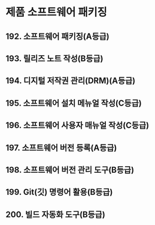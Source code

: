 # 제품 소프트웨어 패키징

## 192. 소프트웨어 패키징(A등급)

## 193. 릴리즈 노트 작성(B등급)

## 194. 디지털 저작권 관리(DRM)(A등급)

## 195. 소프트웨어 설치 메뉴얼 작성(C등급)

## 196. 소프트웨어 사용자 매뉴얼 작성(C등급)

## 197. 소프트웨어 버전 등록(A등급)

## 198. 소프트웨어 버전 관리 도구(B등급)

## 199. Git(깃) 명령어 활용(B등급)

## 200. 빌드 자동화 도구(B등급)
